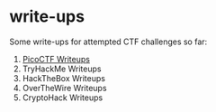 # write-ups
Some write-ups for attempted CTF challenges so far:
  1. [PicoCTF Writeups](https://github.com/Lona44/write-ups/tree/main/PicoCTF)
  2. TryHackMe Writeups
  3. HackTheBox Writeups
  4. OverTheWire Writeups
  5. CryptoHack Writeups
